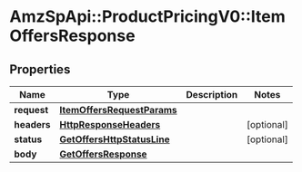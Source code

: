 # AmzSpApi::ProductPricingV0::ItemOffersResponse

## Properties
Name | Type | Description | Notes
------------ | ------------- | ------------- | -------------
**request** | [**ItemOffersRequestParams**](ItemOffersRequestParams.md) |  | 
**headers** | [**HttpResponseHeaders**](HttpResponseHeaders.md) |  | [optional] 
**status** | [**GetOffersHttpStatusLine**](GetOffersHttpStatusLine.md) |  | [optional] 
**body** | [**GetOffersResponse**](GetOffersResponse.md) |  | 

